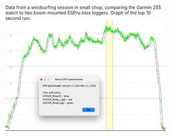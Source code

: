 Data from a windsurfing session in small chop, comparing the Garmin 255 watch to two boom-mounted ESP/u-blox loggers.
Graph of the top 10 second run: 
![speed graph](240324_top10sec.png)

